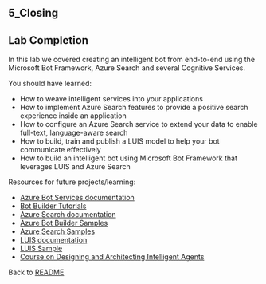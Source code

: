 ## 5_Closing

## Lab Completion

In this lab we covered creating an intelligent bot from end-to-end using the Microsoft Bot Framework, Azure Search and several Cognitive Services.

You should have learned:
- How to weave intelligent services into your applications
- How to implement Azure Search features to provide a positive search experience inside an application
- How to configure an Azure Search service to extend your data to enable full-text, language-aware search
- How to build, train and publish a LUIS model to help your bot communicate effectively
- How to build an intelligent bot using Microsoft Bot Framework that leverages LUIS and Azure Search


Resources for future projects/learning:
- [Azure Bot Services documentation](https://docs.microsoft.com/en-us/bot-framework/)
- [Bot Builder Tutorials](https://docs.microsoft.com/en-us/azure/bot-service/bot-service-design-principles?view=azure-bot-service-4.0)
- [Azure Search documentation](https://docs.microsoft.com/en-us/azure/search/search-what-is-azure-search)
- [Azure Bot Builder Samples](https://github.com/Microsoft/BotBuilder-Samples)
- [Azure Search Samples](https://github.com/Azure-Samples/search-dotnet-getting-started)
- [LUIS documentation](https://docs.microsoft.com/en-us/azure/cognitive-services/LUIS/Home)
- [LUIS Sample](https://github.com/Microsoft/BotBuilder-Samples/blob/master/CSharp/intelligence-LUIS/README.md)
- [Course on Designing and Architecting Intelligent Agents](https://aka.ms/daaia)


Back to [README](./0_README.md)